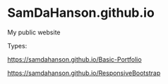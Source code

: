 # SamDaHanson.github.io
My public website


Types:

https://samdahanson.github.io/Basic-Portfolio

https://samdahanson.github.io/ResponsiveBootstrap
